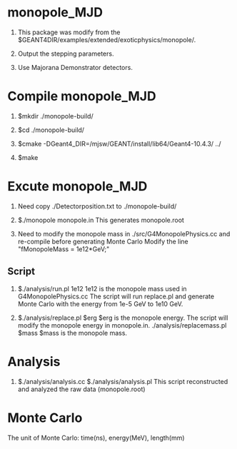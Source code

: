 # monopole_MJD

1. This package was modify from the $GEANT4DIR/examples/extended/exoticphysics/monopole/.

2. Output the stepping parameters.

3. Use Majorana Demonstrator detectors.

# Compile monopole_MJD
1. $mkdir ./monopole-build/

2. $cd ./monopole-build/

3. $cmake -DGeant4_DIR=/mjsw/GEANT/install/lib64/Geant4-10.4.3/ ../

4. $make

# Excute monopole_MJD

1. Need copy ./Detectorposition.txt to ./monopole-build/

2. $./monopole monopole.in
This generates monopole.root

3. Need to modify the monopole mass in ./src/G4MonopolePhysics.cc and re-compile before generating Monte Carlo
Modify the line "fMonopoleMass = 1e12*GeV;"

## Script
1. $./analysis/run.pl 1e12
1e12 is the monopole mass used in G4MonopolePhysics.cc
The script will run replace.pl and generate Monte Carlo with the energy from 1e-5 GeV to 1e10 GeV.

2. $./analysis/replace.pl $erg
$erg is the monopole energy. The script will modify the monopole energy in monopole.in.
./analysis/replacemass.pl $mass
$mass is the monopole mass.

# Analysis
1. $./analysis/analysis.cc 
   $./analysis/analysis.pl
This script reconstructed and analyzed the raw data (monopole.root)

# Monte Carlo
The unit of Monte Carlo: time(ns), energy(MeV), length(mm)
